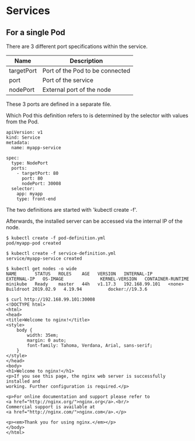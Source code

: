 # Services

## For a single Pod

There are 3 different port specifications within the service.

| Name          | Description                     |
| ------------- |---------------------------------|
| targetPort    | Port of the Pod to be connected |
| port          | Port of the service             |
| nodePort      | External port of the node       |

These 3 ports are defined in a separate file.

Which Pod this definition refers to is determined by the selector with values from the Pod.

```
apiVersion: v1
kind: Service
metadata:
  name: myapp-service

spec:
  type: NodePort
  ports:
    - targetPort: 80
      port: 80
      nodePort: 30008
  selector:
    app: myapp
    type: front-end
```

The two definitions are started with 'kubectl create -f'.

Afterwards, the installed server can be accessed via the internal IP of the node.

```
$ kubectl create -f pod-definition.yml 
pod/myapp-pod created

$ kubectl create -f service-definition.yml
service/myapp-service created

$ kubectl get nodes -o wide
NAME       STATUS   ROLES    AGE   VERSION   INTERNAL-IP      EXTERNAL-IP   OS-IMAGE              KERNEL-VERSION   CONTAINER-RUNTIME
minikube   Ready    master   44h   v1.17.3   192.168.99.101   <none>        Buildroot 2019.02.9   4.19.94          docker://19.3.6

$ curl http://192.168.99.101:30008
<!DOCTYPE html>
<html>
<head>
<title>Welcome to nginx!</title>
<style>
    body {
        width: 35em;
        margin: 0 auto;
        font-family: Tahoma, Verdana, Arial, sans-serif;
    }
</style>
</head>
<body>
<h1>Welcome to nginx!</h1>
<p>If you see this page, the nginx web server is successfully installed and
working. Further configuration is required.</p>

<p>For online documentation and support please refer to
<a href="http://nginx.org/">nginx.org</a>.<br/>
Commercial support is available at
<a href="http://nginx.com/">nginx.com</a>.</p>

<p><em>Thank you for using nginx.</em></p>
</body>
</html>
```
